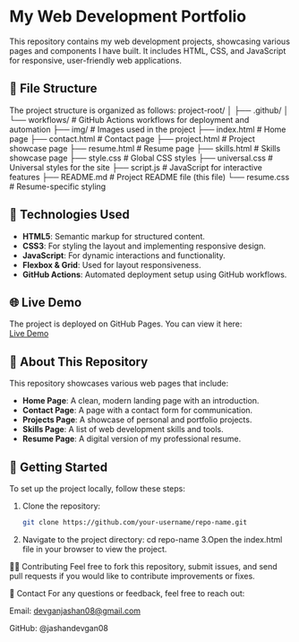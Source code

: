 # My Web Development Portfolio

This repository contains my web development projects, showcasing various pages and components I have built. It includes HTML, CSS, and JavaScript for responsive, user-friendly web applications.

## 📁 **File Structure**

The project structure is organized as follows:
project-root/
│
├── .github/
│ └── workflows/ # GitHub Actions workflows for deployment and automation
├── img/ # Images used in the project
├── index.html # Home page
├── contact.html # Contact page
├── project.html # Project showcase page
├── resume.html # Resume page
├── skills.html # Skills showcase page
├── style.css # Global CSS styles
├── universal.css # Universal styles for the site
├── script.js # JavaScript for interactive features
├── README.md # Project README file (this file)
└── resume.css # Resume-specific styling

## 🚀 **Technologies Used**

- **HTML5**: Semantic markup for structured content.
- **CSS3**: For styling the layout and implementing responsive design.
- **JavaScript**: For dynamic interactions and functionality.
- **Flexbox & Grid**: Used for layout responsiveness.
- **GitHub Actions**: Automated deployment setup using GitHub workflows.

## 🌐 **Live Demo**

The project is deployed on GitHub Pages. You can view it here:  
[Live Demo](https://jashandevgan08.github.io/Portfolio)

## 📜 **About This Repository**

This repository showcases various web pages that include:

- **Home Page**: A clean, modern landing page with an introduction.
- **Contact Page**: A page with a contact form for communication.
- **Projects Page**: A showcase of personal and portfolio projects.
- **Skills Page**: A list of web development skills and tools.
- **Resume Page**: A digital version of my professional resume.

## 🔧 **Getting Started**

To set up the project locally, follow these steps:

1. Clone the repository:
   ```bash
   git clone https://github.com/your-username/repo-name.git
2. Navigate to the project directory:
  cd repo-name
3.Open the index.html file in your browser to view the project.

🧑‍💻 Contributing
Feel free to fork this repository, submit issues, and send pull requests if you would like to contribute improvements or fixes.

📧 Contact
For any questions or feedback, feel free to reach out:

Email: devganjashan08@gmail.com

GitHub: @jashandevgan08



